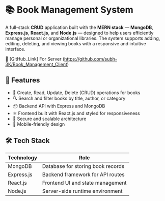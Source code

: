 # 📚 Book Management System

A full-stack **CRUD** application built with the **MERN stack** — **MongoDB**, **Express.js**, **React.js**, and **Node.js** — designed to help users efficiently manage personal or organizational libraries. The system supports adding, editing, deleting, and viewing books with a responsive and intuitive interface.

🔗 [GitHub_Link] For Server (https://github.com/subh-3K/Book_Management_Client)

## 🚀 Features

- 📝 Create, Read, Update, Delete (CRUD) operations for books
- 🔍 Search and filter books by title, author, or category
- 📦 Backend API with Express and MongoDB
- ⚛️ Frontend built with React.js and styled for responsiveness
- 🔐 Secure and scalable architecture
- 📱 Mobile-friendly design

## 🛠️ Tech Stack

| Technology   | Role                     |
|--------------|--------------------------|
| MongoDB      | Database for storing book records |
| Express.js   | Backend framework for API routes |
| React.js     | Frontend UI and state management |
| Node.js      | Server-side runtime environment |
